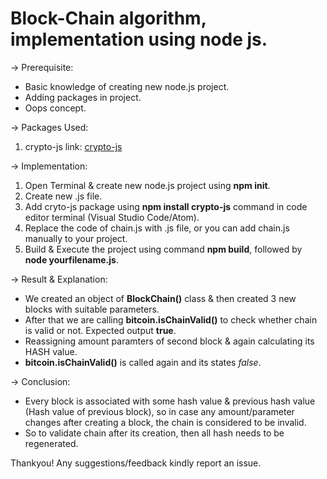 # Block-Chain algorithm, implementation using node js.

-> Prerequisite:
* Basic knowledge of creating new node.js project.
* Adding packages in project.
* Oops concept.

-> Packages Used:
1) crypto-js 
link: [crypto-js](https://www.npmjs.com/package/crypto-js)

-> Implementation:
1) Open Terminal & create new node.js project using **npm init**.
2) Create new .js file.
3) Add cryto-js package using **npm install crypto-js** command in code editor terminal (Visual Studio Code/Atom).
4) Replace the code of chain.js with .js file, or you can add chain.js manually to your project.
5) Build & Execute the project using command **npm build**, followed by **node yourfilename.js**.

-> Result & Explanation:
* We created an object of **BlockChain()** class & then created 3 new blocks with suitable parameters.
* After that we are calling **bitcoin.isChainValid()** to check whether chain is valid or not. Expected output **true**.
* Reassigning amount paramters of second block & again calculating its HASH value.
* **bitcoin.isChainValid()** is called again and its states *false*.

-> Conclusion:
* Every block is associated with some hash value & previous hash value (Hash value of previous block), so in case any amount/parameter changes after creating a block, the chain is considered to be invalid.
* So to validate chain after its creation, then all hash needs to be regenerated.

Thankyou!
Any suggestions/feedback kindly report an issue.
